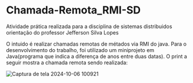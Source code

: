 # Chamada-Remota_RMI-SD

Atividade prática realizada para a disciplina de sistemas distribuidos orientação do professor Jefferson Silva Lopes 

O intuido é realizar chamadas remotas de métados via RMI do java. Para o desenvolvimento do trabalho, foi utilizado um miniprojeto em Java(programa que indica a diferença de anos entre duas datas). O print a seguir mostra a chamada remota sendo realizada:

![Captura de tela 2024-10-06 100921](https://github.com/user-attachments/assets/d7181014-237a-4c25-b5b6-cb006e9d61a9)
